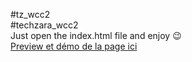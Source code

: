 #tz_wcc2 <br>
#techzara_wcc2 <br>
Just open the index.html file and enjoy 😉 <br>
[Preview et démo de la page ici](htps://christianodc7.github.io/wcc-front-s1/)
